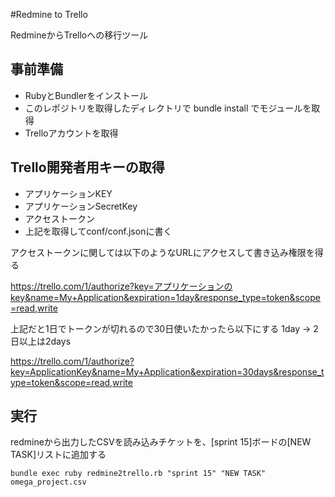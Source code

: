 #Redmine to Trello
 
 RedmineからTrelloへの移行ツール

## 事前準備
 - RubyとBundlerをインストール
 - このレポジトリを取得したディレクトリで bundle install でモジュールを取得
 - Trelloアカウントを取得 

## Trello開発者用キーの取得
 - アプリケーションKEY
 - アプリケーションSecretKey
 - アクセストークン
 - 上記を取得してconf/conf.jsonに書く

アクセストークンに関しては以下のようなURLにアクセスして書き込み権限を得る

https://trello.com/1/authorize?key=アプリケーションのkey&name=My+Application&expiration=1day&response_type=token&scope=read,write

上記だと1日でトークンが切れるので30日使いたかったら以下にする 1day -> 2日以上は2days

https://trello.com/1/authorize?key=ApplicationKey&name=My+Application&expiration=30days&response_type=token&scope=read,write

## 実行

redmineから出力したCSVを読み込みチケットを、[sprint 15]ボードの[NEW TASK]リストに追加する

	bundle exec ruby redmine2trello.rb "sprint 15" "NEW TASK" omega_project.csv


